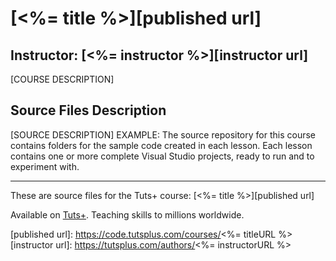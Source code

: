 # [<%= title %>][published url]
## Instructor: [<%= instructor %>][instructor url]


[COURSE DESCRIPTION]

## Source Files Description

[SOURCE DESCRIPTION]
EXAMPLE: The source repository for this course contains folders for the sample code created in each lesson. Each lesson contains one or more complete Visual Studio projects, ready to run and to experiment with.


------

These are source files for the Tuts+ course: [<%= title %>][published url]

Available on [Tuts+](https://tutsplus.com). Teaching skills to millions worldwide.

[published url]: https://code.tutsplus.com/courses/<%= titleURL %>
[instructor url]: https://tutsplus.com/authors/<%= instructorURL %>
